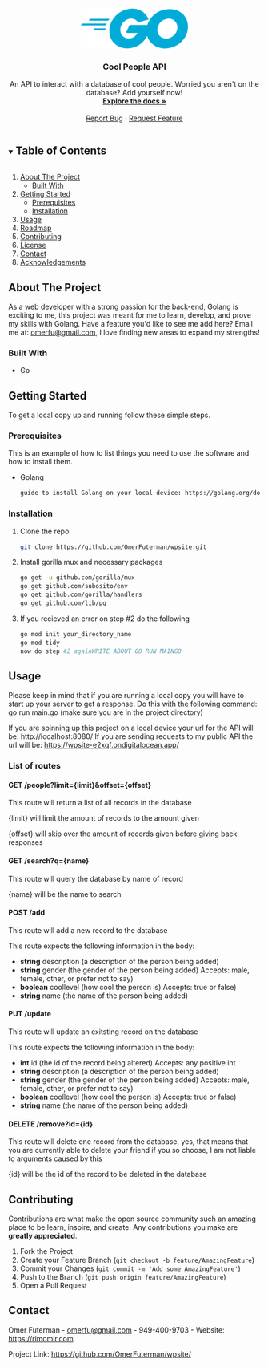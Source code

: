 <!--
*** Thanks for checking out my prject. If you have a question or suggestion,
*** please email me at omerfu@gmail.com, or fork the repo and create a pull request
*** or simply open an issue with the tag "enhancement".
*** Thanks again!
***
***
***
*** To avoid retyping too much info. Do a search and replace for the following:
*** github_username, repo_name, twitter_handle, email, project_title, project_description
-->




<!-- PROJECT LOGO -->
<br />
<p align="center">
  <a href="https://github.com/OmerFuterman/wpsite">
    <img src="/resources/images/go-logo.png" alt="Logo" width="auto" height="80">
  </a>

  <h3 align="center">Cool People API</h3>

  <p align="center">
    An API to interact with a database of cool people. Worried you aren't on the database? Add yourself now!
    <br />
    <a href="https://github.com/OmerFuterman/wpsite"><strong>Explore the docs »</strong></a>
    <br />
    <br />
    <a href="https://github.com/OmerFuterman/wpsite/issues">Report Bug</a>
    ·
    <a href="https://github.com/OmerFuterman/wpsite/issues">Request Feature</a>
  </p>
</p>



<!-- TABLE OF CONTENTS -->
<details open="open">
  <summary><h2 style="display: inline-block">Table of Contents</h2></summary>
  <ol>
    <li>
      <a href="#about-the-project">About The Project</a>
      <ul>
        <li><a href="#built-with">Built With</a></li>
      </ul>
    </li>
    <li>
      <a href="#getting-started">Getting Started</a>
      <ul>
        <li><a href="#prerequisites">Prerequisites</a></li>
        <li><a href="#installation">Installation</a></li>
      </ul>
    </li>
    <li><a href="#usage">Usage</a></li>
    <li><a href="#roadmap">Roadmap</a></li>
    <li><a href="#contributing">Contributing</a></li>
    <li><a href="#license">License</a></li>
    <li><a href="#contact">Contact</a></li>
    <li><a href="#acknowledgements">Acknowledgements</a></li>
  </ol>
</details>



<!-- ABOUT THE PROJECT -->
## About The Project

As a web developer with a strong passion for the back-end, Golang is exciting to me, this project was meant for me to learn, develop, and prove my skills with Golang. Have a feature you'd like to see me add here? Email me at: omerfu@gmail.com, I love finding new areas to expand my strengths!


### Built With

* Go



<!-- GETTING STARTED -->
## Getting Started

To get a local copy up and running follow these simple steps.

### Prerequisites

This is an example of how to list things you need to use the software and how to install them.
* Golang
  ```sh
  guide to install Golang on your local device: https://golang.org/doc/install
  ```

### Installation

1. Clone the repo
   ```sh
   git clone https://github.com/OmerFuterman/wpsite.git
   ```
2. Install gorilla mux and necessary packages
   ```sh
   go get -u github.com/gorilla/mux
   go get github.com/subosito/env
   go get github.com/gorilla/handlers
   go get github.com/lib/pq
   ```
3. If you recieved an error on step #2 do the following
   ```sh
   go mod init your_directory_name
   go mod tidy
   now do step #2 againWRITE ABOUT GO RUN MAINGO
   ```



<!-- USAGE EXAMPLES -->
## Usage

Please keep in mind that if you are running a local copy you will have to start up your server to get a response. Do this with the following command:
  go run main.go (make sure you are in the project directory)
  
If you are spinning up this project on a local device your url for the API will be: http://localhost:8080/
If you are sending requests to my public API the url will be: https://wpsite-e2xqf.ondigitalocean.app/


### List of routes

#### GET /people?limit={limit}&offset={offset}

This route will return a list of all records in the database

{limit} will limit the amount of records to the amount given

{offset} will skip over the amount of records given before giving back responses


#### GET /search?q={name}

This route will query the database by name of record

{name} will be the name to search


#### POST /add

This route will add a new record to the database

This route expects the following information in the body:
<ul>
  <li><strong>string</strong> description (a description of the person being added)</li>
  <li><strong>string</strong> gender (the gender of the person being added) Accepts: male, female, other, or prefer not to say)</li>
  <li><strong>boolean</strong> coollevel (how cool the person is) Accepts: true or false)</li>
  <li><strong>string</strong> name (the name of the person being added)</li>
</ul>


#### PUT /update

This route will update an exitsting record on the database

This route expects the following information in the body:
<ul>
  <li><strong>int</strong> id (the id of the record being altered) Accepts: any positive int</li>
  <li><strong>string</strong> description (a description of the person being added)</li>
  <li><strong>string</strong> gender (the gender of the person being added) Accepts: male, female, other, or prefer not to say)</li>
  <li><strong>boolean</strong> coollevel (how cool the person is) Accepts: true or false)</li>
  <li><strong>string</strong> name (the name of the person being added)</li>
</ul>


#### DELETE /remove?id={id}

This route will delete one record from the database, yes, that means that you are currently able to delete your friend if you so choose, I am not liable to arguments caused by this

{id} will be the id of the record to be deleted in the database



<!-- CONTRIBUTING -->
## Contributing

Contributions are what make the open source community such an amazing place to be learn, inspire, and create. Any contributions you make are **greatly appreciated**.

1. Fork the Project
2. Create your Feature Branch (`git checkout -b feature/AmazingFeature`)
3. Commit your Changes (`git commit -m 'Add some AmazingFeature'`)
4. Push to the Branch (`git push origin feature/AmazingFeature`)
5. Open a Pull Request



<!-- CONTACT -->
## Contact

Omer Futerman - omerfu@gmail.com - 949-400-9703 - Website: https://rimomir.com

Project Link: https://github.com/OmerFuterman/wpsite/

